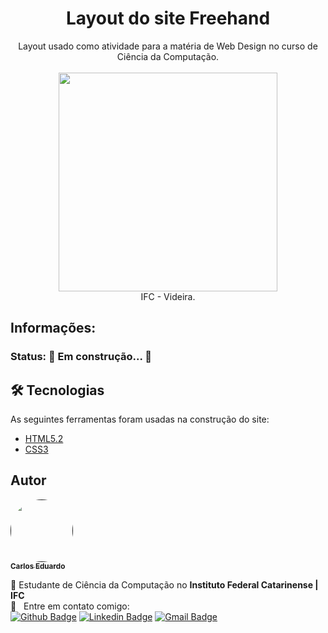 <h1 align="center">Layout do site Freehand</h1>

<p align="center">
Layout usado como atividade para a matéria de Web Design no curso de Ciência da Computação.<br><br>
  <a href="#">
    <img width="350" src="#">
  </a>
  <br>IFC - Videira.
</p>

## Informações:
### Status: 🚧  Em construção...  🚧



## 🛠 Tecnologias

As seguintes ferramentas foram usadas na construção do site:
- [HTML5.2](https://www.w3.org/TR/html52/)
- [CSS3](https://www.w3schools.com/cssref/)

## Autor
<a href="">
	<img style="border-radius: 50%;" src="https://avatars2.githubusercontent.com/u/15635502?s=400&u=8f2bbe3ab6ab7692ef5a8c9cc32c6cfb6eb4d3cf&v=4" width="100px;" alt="">
	<br>
	<sub><strong>Carlos Eduardo</strong></sub>
</a>

:rocket: Estudante de Ciência da Computação no **Instituto Federal Catarinense | IFC**
 <br/> :email: &nbsp; Entre em contato comigo:
<br/>[![Github Badge](https://img.shields.io/badge/-Github-000?style=flat-square&logo=Github&logoColor=white&link=https://github.com/carloseduribeiro)](https://github.com/carloseduribeiro)
[![Linkedin Badge](https://img.shields.io/badge/-LinkedIn-blue?style=flat-square&logo=Linkedin&logoColor=white&link=https://www.linkedin.com/in/carloseduardoribeiro96/)](https://www.linkedin.com/in/carloseduardoribeiro96/)
[![Gmail Badge](https://img.shields.io/badge/-Gmail-c14438?style=flat-square&logo=Gmail&logoColor=white&link=mailto:carloseribeiro96@gmail.com)](mailto:carloseribeiro96@gmail.com)